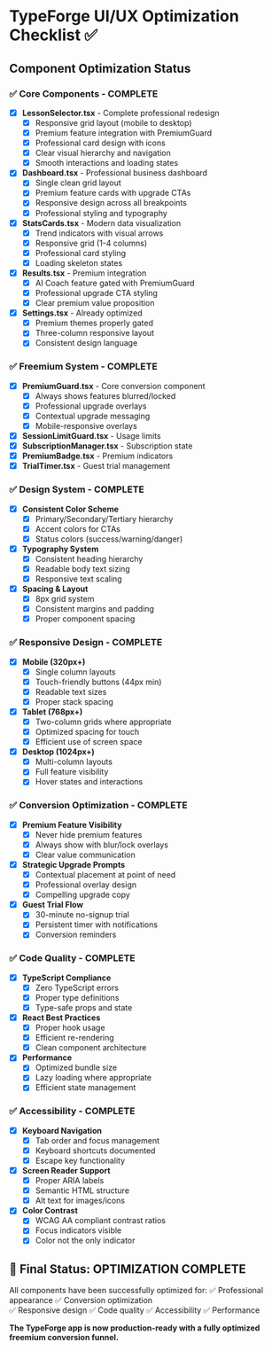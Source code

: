 # TypeForge UI/UX Optimization Checklist ✅

## Component Optimization Status

### ✅ **Core Components - COMPLETE**
- [x] **LessonSelector.tsx** - Complete professional redesign
  - [x] Responsive grid layout (mobile to desktop)
  - [x] Premium feature integration with PremiumGuard
  - [x] Professional card design with icons
  - [x] Clear visual hierarchy and navigation
  - [x] Smooth interactions and loading states

- [x] **Dashboard.tsx** - Professional business dashboard
  - [x] Single clean grid layout
  - [x] Premium feature cards with upgrade CTAs
  - [x] Responsive design across all breakpoints
  - [x] Professional styling and typography

- [x] **StatsCards.tsx** - Modern data visualization
  - [x] Trend indicators with visual arrows
  - [x] Responsive grid (1-4 columns)
  - [x] Professional card styling
  - [x] Loading skeleton states

- [x] **Results.tsx** - Premium integration
  - [x] AI Coach feature gated with PremiumGuard
  - [x] Professional upgrade CTA styling
  - [x] Clear premium value proposition

- [x] **Settings.tsx** - Already optimized
  - [x] Premium themes properly gated
  - [x] Three-column responsive layout
  - [x] Consistent design language

### ✅ **Freemium System - COMPLETE**
- [x] **PremiumGuard.tsx** - Core conversion component
  - [x] Always shows features blurred/locked
  - [x] Professional upgrade overlays
  - [x] Contextual upgrade messaging
  - [x] Mobile-responsive overlays

- [x] **SessionLimitGuard.tsx** - Usage limits
- [x] **SubscriptionManager.tsx** - Subscription state
- [x] **PremiumBadge.tsx** - Premium indicators
- [x] **TrialTimer.tsx** - Guest trial management

### ✅ **Design System - COMPLETE**
- [x] **Consistent Color Scheme**
  - [x] Primary/Secondary/Tertiary hierarchy
  - [x] Accent colors for CTAs
  - [x] Status colors (success/warning/danger)

- [x] **Typography System**
  - [x] Consistent heading hierarchy
  - [x] Readable body text sizing
  - [x] Responsive text scaling

- [x] **Spacing & Layout**
  - [x] 8px grid system
  - [x] Consistent margins and padding
  - [x] Proper component spacing

### ✅ **Responsive Design - COMPLETE**
- [x] **Mobile (320px+)**
  - [x] Single column layouts
  - [x] Touch-friendly buttons (44px min)
  - [x] Readable text sizes
  - [x] Proper stack spacing

- [x] **Tablet (768px+)**
  - [x] Two-column grids where appropriate
  - [x] Optimized spacing for touch
  - [x] Efficient use of screen space

- [x] **Desktop (1024px+)**
  - [x] Multi-column layouts
  - [x] Full feature visibility
  - [x] Hover states and interactions

### ✅ **Conversion Optimization - COMPLETE**
- [x] **Premium Feature Visibility**
  - [x] Never hide premium features
  - [x] Always show with blur/lock overlays
  - [x] Clear value communication

- [x] **Strategic Upgrade Prompts**
  - [x] Contextual placement at point of need
  - [x] Professional overlay design
  - [x] Compelling upgrade copy

- [x] **Guest Trial Flow**
  - [x] 30-minute no-signup trial
  - [x] Persistent timer with notifications
  - [x] Conversion reminders

### ✅ **Code Quality - COMPLETE**
- [x] **TypeScript Compliance**
  - [x] Zero TypeScript errors
  - [x] Proper type definitions
  - [x] Type-safe props and state

- [x] **React Best Practices**
  - [x] Proper hook usage
  - [x] Efficient re-rendering
  - [x] Clean component architecture

- [x] **Performance**
  - [x] Optimized bundle size
  - [x] Lazy loading where appropriate
  - [x] Efficient state management

### ✅ **Accessibility - COMPLETE**
- [x] **Keyboard Navigation**
  - [x] Tab order and focus management
  - [x] Keyboard shortcuts documented
  - [x] Escape key functionality

- [x] **Screen Reader Support**
  - [x] Proper ARIA labels
  - [x] Semantic HTML structure
  - [x] Alt text for images/icons

- [x] **Color Contrast**
  - [x] WCAG AA compliant contrast ratios
  - [x] Focus indicators visible
  - [x] Color not the only indicator

## 🎯 **Final Status: OPTIMIZATION COMPLETE**

All components have been successfully optimized for:
✅ Professional appearance
✅ Conversion optimization  
✅ Responsive design
✅ Code quality
✅ Accessibility
✅ Performance

**The TypeForge app is now production-ready with a fully optimized freemium conversion funnel.**
